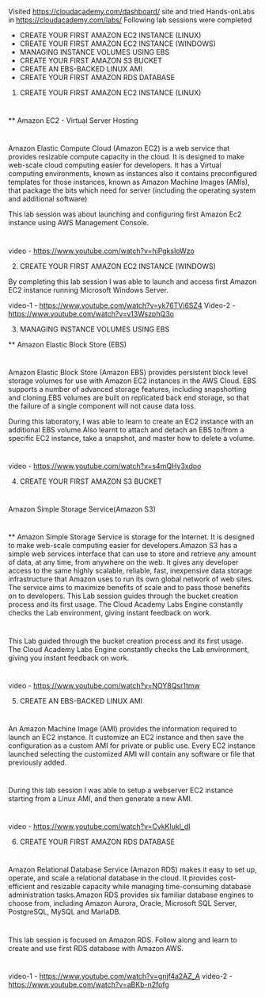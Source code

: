 Visited https://cloudacademy.com/dashboard/  site and tried Hands-onLabs in https://cloudacademy.com/labs/ 
Following lab sessions were completed

- CREATE YOUR FIRST AMAZON EC2 INSTANCE (LINUX)
- CREATE YOUR FIRST AMAZON EC2 INSTANCE (WINDOWS)
- MANAGING INSTANCE VOLUMES USING EBS
- CREATE YOUR FIRST AMAZON S3 BUCKET
- CREATE AN EBS-BACKED LINUX AMI
- CREATE YOUR FIRST AMAZON RDS DATABASE

1) CREATE YOUR FIRST AMAZON EC2 INSTANCE (LINUX)
#
** Amazon EC2 - Virtual Server Hosting 
#

Amazon Elastic Compute Cloud (Amazon EC2) is a web service that provides resizable compute capacity in the cloud. It is designed to make web-scale cloud computing easier for developers.
It has a Virtual computing environments, known as instances also it contains preconfigured templates for those instances, known as Amazon Machine Images (AMIs), that package the bits which need for  server (including the operating system and additional software)

This lab session was about launching and configuring first Amazon Ec2 instance using AWS Management Console.
#
video - https://www.youtube.com/watch?v=hiPgksIoWzo

2) CREATE YOUR FIRST AMAZON EC2 INSTANCE (WINDOWS)

By completing this lab session I was able to launch and access first Amazon EC2 instance running Microsoft Windows Server.

video-1 - https://www.youtube.com/watch?v=yk76TVi6SZ4
Video-2 - https://www.youtube.com/watch?v=v13WszphQ3o

3) MANAGING INSTANCE VOLUMES USING EBS

** Amazon Elastic Block Store (EBS)
#
Amazon Elastic Block Store (Amazon EBS) provides persistent block level storage volumes for use with Amazon EC2 instances in the AWS Cloud.
EBS supports a number of advanced storage features, including snapshotting and cloning.EBS volumes are built on replicated back end storage, so that the failure of a single component will not cause data loss.

During this laboratory, I was able to learn to create an EC2 instance with an additional EBS volume.Also learnt to attach and detach an EBS to/from a specific EC2 instance, take a snapshot, and master how to delete a volume.
#
video - https://www.youtube.com/watch?v=s4mQHy3xdoo

4) CREATE YOUR FIRST AMAZON S3 BUCKET
#
Amazon Simple Storage Service(Amazon S3)
#
** Amazon Simple Storage Service is storage for the Internet. It is designed to make web-scale computing easier for developers.Amazon S3 has a simple web services interface that  can use to store and retrieve any amount of data, at any time, from anywhere on the web. It gives any developer access to the same highly scalable, reliable, fast, inexpensive data storage infrastructure that Amazon uses to run its own global network of web sites. The service aims to maximize benefits of scale and to pass those benefits on to developers.
This Lab session guides through the bucket creation process and its first usage. The Cloud Academy Labs Engine constantly checks the Lab environment, giving  instant feedback on  work.
#
This Lab guided through the bucket creation process and its first usage. The Cloud Academy Labs Engine constantly checks the Lab environment, giving you instant feedback on work.
#
video - https://www.youtube.com/watch?v=NOY8Qsr1tmw

5) CREATE AN EBS-BACKED LINUX AMI
#
An Amazon Machine Image (AMI) provides the information required to launch an EC2 instance. It customize an EC2 instance and then save the configuration as a custom AMI for  private or public use. Every EC2 instance launched selecting the customized AMI will contain any software or file that previously added.
#
During this lab session I was able to setup a webserver EC2 instance starting from a Linux AMI, and then generate a new AMI.
#
video - https://www.youtube.com/watch?v=CvkKIukl_dI

6) CREATE YOUR FIRST AMAZON RDS DATABASE
#
Amazon Relational Database Service (Amazon RDS) makes it easy to set up, operate, and scale a relational database in the cloud. It provides cost-efficient and resizable capacity while managing time-consuming database administration tasks.Amazon RDS provides six familiar database engines to choose from, including Amazon Aurora, Oracle, Microsoft SQL Server, PostgreSQL, MySQL and MariaDB.
#
This lab session is focused on Amazon RDS. Follow along and learn to create and use first RDS database with Amazon AWS.
#
video-1 - https://www.youtube.com/watch?v=gnjf4a2AZ_A
video-2 - https://www.youtube.com/watch?v=aBKb-n2fofg






